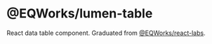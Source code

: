 @EQWorks/lumen-table
===

React data table component. Graduated from [@EQWorks/react-labs](https://github.com/EQWorks/react-labs).
